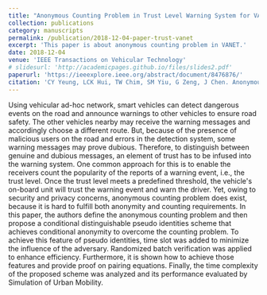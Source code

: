 ```yaml
---
title: "Anonymous Counting Problem in Trust Level Warning System for VANET"
collection: publications
category: manuscripts
permalink: /publication/2018-12-04-paper-trust-vanet
excerpt: 'This paper is about anonymous counting problem in VANET.'
date: 2018-12-04
venue: 'IEEE Transactions on Vehicular Technology'
# slidesurl: 'http://academicpages.github.io/files/slides2.pdf'
paperurl: 'https://ieeexplore.ieee.org/abstract/document/8476876/'
citation: 'CY Yeung, LCK Hui, TW Chim, SM Yiu, G Zeng, J Chen. Anonymous counting problem in trust level warning system for VANET. IEEE Transactions on Vehicular Technology 68(1): 34-48 (2018).'
---
```


Using vehicular ad-hoc network, smart vehicles can detect dangerous events on the road and announce warnings to other vehicles to ensure road safety. The other vehicles nearby may receive the warning messages and accordingly choose a different route. But, because of the presence of malicious users on the road and errors in the detection system, some warning messages may prove dubious. Therefore, to distinguish between genuine and dubious messages, an element of trust has to be infused into the warning system. One common approach for this is to enable the receivers count the popularity of the reports of a warning event, i.e., the trust level. Once the trust level meets a predefined threshold, the vehicle's on-board unit will trust the warning event and warn the driver. Yet, owing to security and privacy concerns, anonymous counting problem does exist, because it is hard to fulfill both anonymity and counting requirements. In this paper, the authors define the anonymous counting problem and then propose a conditional distinguishable pseudo identities scheme that achieves conditional anonymity to overcome the counting problem. To achieve this feature of pseudo identities, time slot was added to minimize the influence of the adversary. Randomized batch verification was applied to enhance efficiency. Furthermore, it is shown how to achieve those features and provide proof on pairing equations. Finally, the time complexity of the proposed scheme was analyzed and its performance evaluated by Simulation of Urban Mobility.